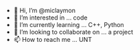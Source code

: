 - 👋 Hi, I’m @miclaymon
- 👀 I’m interested in ... code
- 🌱 I’m currently learning ... C++, Python
- 💞️ I’m looking to collaborate on ... a project
- 📫 How to reach me ... UNT
